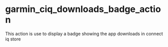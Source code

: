 # garmin_ciq_downloads_badge_action
This action is use to display a badge showing the app downloads in connect iq store
